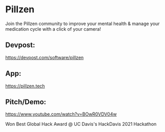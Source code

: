 # Pillzen
Join the Pillzen community to improve your mental health &amp; manage your medication cycle with a click of your camera!

## Devpost:
https://devpost.com/software/pillzen
## App:
https://pillzen.tech
## Pitch/Demo:
https://www.youtube.com/watch?v=BOwR0VDV04w

Won Best Global Hack Award @ UC Davis's HackDavis 2021 Hackathon
